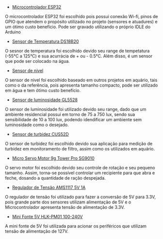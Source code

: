 - [Microcontrolador ESP32](https://www.espressif.com/sites/default/files/documentation/esp32-wroom-32_datasheet_en.pdf)

O microcontrolador ESP32 foi escolhido pois possui conexão Wi-fi, pinos de GPIO que atendem o propósito utilizado no projeto (sensores e atuadures) e um ótimo custo benefício. Pode ser gravado utilizando o próprio IDLE do Arduino

- [Sensor de Temperatura DS18B20](https://datasheets.maximintegrated.com/en/ds/DS18B20.pdf)

O sesnor de temperatura foi escolhido devido seu range de tempetatura (-55°C a 125°C) e sua acurrácia de + ou - 0.5°C. Além disso, é um sensor que pode ser colocado na água.

- [Sensor de nível](https://www.tecnopartes.com.br/pdf/chave-boia-icos-la16m40.pdf)

O sensor de nível foi escolhido baseado em outros projetos em aquário, tais como o da referência, pois apresenta tamanho compacto, pode ser utilizado em água e tem ótimo custo benefício.

- [Sensor de luminosidade GL5528](https://www.filipeflop.com/img/files/download/Datasheet_LDR.pdf)

O sensor de luminosidade foi utilizado devido seu range, dado que um ambiente residencial possui em torno de 75 a 750 lux, sendo sua sensibilidade de 10 a 100 lux, podendo idendificar um ambiente sem luminosidade como o desejado.

- [Sensor de turbidez CUS52D](https://bdih-prod-assetcentralapi-assetcentral-rest-srv.cfapps.eu10.hana.ondemand.com/files/DLA/005056A500261EEAB3B3A041579CD7D4/TI01136CPT_0620.pdf)

O sensor de turbidez foi escolhido devido sua aplicação para medição de turbidez em monitoramento de filtro, assim como os utilizados em aquário.

- [Micro Servo Motor 9g Tower Pro SG9010](https://www.kjell.com/globalassets/mediaassets/701916_87897_datasheet_en.pdf?ref=4287817A7A)

O servo motor foi escolhido devido seu controle de rotação e seu pequeno tamanho. Assim, torna-se possível controlar um recipiente para que abra e feche, dosando a quantidade de ração despejada.

- [Regulador de Tensão AMS1117 5V 1A](http://www.advanced-monolithic.com/pdf/ds1117.pdf)

O regulador de tensão foi utilizado para fazer a conversão de 5V para 3.3V, pois grande parte dos sensores utilizam alimentação de 5V e o Microcontrolador apresenta tensão de alimentação de 3.3V.

- [Mini Fonte 5V HLK-PM01 100-240V](https://www.filipeflop.com/img/files/download/Datasheet-HLK-PM01.pdf)

A mini fonte de 5V foi utilizada para acionar os periféricos que utilizam tensão de alimentação de 127V.
